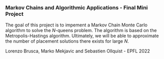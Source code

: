 ### Markov Chains and Algorithmic Applications - Final Mini Project
The goal of this project is to impement a Markov Chain Monte Carlo algorithm to solve the $N$-queens problem. The algorithm is based on the Metropolis-Hastings algorithm. Ultimately, we will be able to approximate the number of placement solutions there exists for large $N$.

Lorenzo Brusca, Marko Mekjavic and Sebastien Ollquist - EPFL 2022